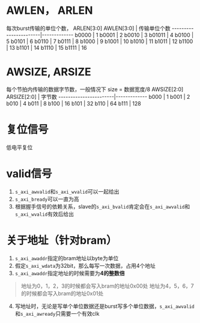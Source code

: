 # AWLEN， ARLEN
每次burst传输的单位个数，
ARLEN[3:0] AWLEN[3:0]  |  传输单位个数
-----------------------|-------------
b0000                    | 1
b0001                    | 2
b0010                    | 3
b01011                   | 4
b0100                    | 5
b0101                    | 6
b0110                    | 7
b0111                    | 8
b1000                    | 9
b1001                    | 10
b1010                    | 11
b1011                    | 12
b1100                    | 13
b1101                    | 14
b1110                    | 15
b1111                    | 16

# AWSIZE, ARSIZE
每个节拍内传输的数据字节数，一般情况下 size = 数据宽度/8
AWSIZE[2:0] ARSIZE[2:0]  |  字节数
-----------------------|-------------
b000                    | 1
b001                    | 2
b010                    | 4
b011                    | 8
b100                    | 16
b101                    | 32
b110                    | 64
b111                    | 128

# 复位信号
低电平复位

# valid信号
1. `s_axi_awvalid`和`s_axi_wvalid`可以一起给出
2. `s_axi_bready`可以一直为高
3. 根据握手信号的依赖关系，slave的`s_axi_bvalid`肯定会在`s_axi_awvalid`和`s_axi_wvalid`有效后给出

# 关于地址（针对bram）
1. `s_axi_awaddr`指定的bram地址以byte为单位
2. 假定`s_axi_wdata`为32bit，那么每写一次数据，占用4个地址
3. `s_axi_awaddr`指定地址的时候需要为**4的整数倍**
> 地址为0，1，2，3的时候都会写入bram的地址0x00处
> 地址为4，5，6，7的时候都会写入bram的地址0x01处

4. 写地址时，无论是写单个单位数据还是burst写多个单位数据，`s_axi_awvalid`和`s_axi_awready`只需要一个有效clk